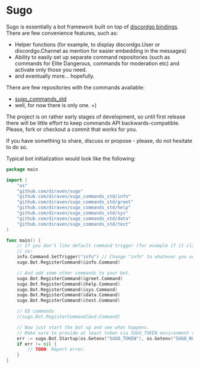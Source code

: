 # Sugo

Sugo is essentially a bot framework built on top of [discordgo bindings](https://github.com/bwmarrin/discordgo). There are few convenience features, such as:

- Helper functions (for example, to display discordgo.User or discordgo.Channel as mention for easier embedding in the messages)
- Ability to easily set up separate command repositories (such as commands for Elite Dangerous, commands for moderation etc) and activate only those you need.
- and eventually more... hopefully.

There are few repositories with the commands available:
- [sugo_commands_std](https://github.com/diraven/sugo_commands_std)
- well, for now there is only one. =)

The project is on rather early stages of development, so until first release there will be little effort to keep commands API backwards-compatible. Please, fork or checkout a commit that works for you.

If you have something to share, discuss or propose - please, do not hesitate to do so.

Typical bot initialization would look like the following:

```go
package main

import (
	"os"
	"github.com/diraven/sugo"
	"github.com/diraven/sugo_commands_std/info"
	"github.com/diraven/sugo_commands_std/greet"
	"github.com/diraven/sugo_commands_std/help"
	"github.com/diraven/sugo_commands_std/sys"
	"github.com/diraven/sugo_commands_std/data"
	"github.com/diraven/sugo_commands_std/test"
)

func main() {
	// If you don't like default command trigger (for example if it clashes with some other one), you can change it like
	// so:
	info.Command.SetTrigger("info") // Change "info" to whatever you see appropriate.
	sugo.Bot.RegisterCommand(&info.Command)

	// And add some other commands to your bot.
	sugo.Bot.RegisterCommand(&greet.Command)
	sugo.Bot.RegisterCommand(&help.Command)
	sugo.Bot.RegisterCommand(&sys.Command)
	sugo.Bot.RegisterCommand(&data.Command)
	sugo.Bot.RegisterCommand(&test.Command)

	// ED commands
	//sugo.Bot.RegisterCommand(&ed.Command)

	// Now just start the bot up and see what happens.
	// Make sure to provide at least token via SUGO_TOKEN environment variable.
	err := sugo.Bot.Startup(os.Getenv("SUGO_TOKEN"), os.Getenv("SUGO_ROOT_UID"))
	if err != nil {
		// TODO: Report error.
	}
}
```
